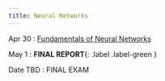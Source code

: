 ```yaml
---
title: Neural Networks
---
```


Apr 30 
: [Fundamentals of Neural Networks]()

May 1
: **FINAL REPORT**{: .label .label-green }

Date TBD
: FINAL EXAM